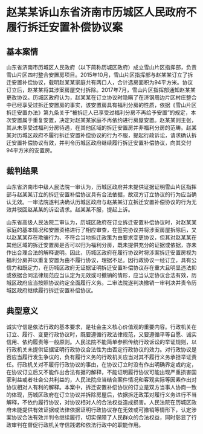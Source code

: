 # 赵某某诉山东省济南市历城区人民政府不履行拆迁安置补偿协议案
<!-- INFO END -->

## 基本案情

山东省济南市历城区人民政府（以下简称历城区政府）成立雪山片区指挥部，负责雪山片区四村整合安置房项目。2015年10月，雪山片区指挥部与赵某某订立了拆迁安置补偿协议，载明赵某某家庭共有两口人，合计选房面积为94平方米。协议订立后，赵某某将其涉案房屋交付拆除。2017年7月，雪山片区指挥部通知赵某某更改协议。历城区政府认为，赵某某在订立协议时隐瞒了在济钢周边片区村庄整合中已经享受过拆迁安置房的事实，该安置房具有福利分房的性质，依据《雪山片区拆迁安置办法》第九条关于“被拆迁人已享受过福利分房不再给予安置”的规定，本次安置属于重复安置，决定对赵某某家庭不再依约进行房屋安置。赵某某则主张，其从未享受过福利分房待遇，在其他区域的拆迁安置房并非福利分房的范畴。赵某某对历城区政府不履行拆迁安置补偿协议的行为不服，提起行政诉讼，请求确认拆迁安置补偿协议有效，并判令历城区政府继续履行拆迁安置补偿协议，向其交付94平方米的安置房。

## 裁判结果

山东省济南市中级人民法院一审认为，历城区政府并未提供证据证明雪山片区指挥部与赵某某订立的拆迁安置补偿协议具有合法依据，故双方订立协议的行为应当确认无效。一审法院遂判决确认历城区政府与赵某某订立拆迁安置补偿协议的行为无效并驳回赵某某的诉讼请求。赵某某不服，提起上诉。

山东省高级人民法院二审认为，历城区政府在订立拆迁安置补偿协议时，对赵某某家庭的基本情况和安置资格进行了相应审查，在签完协议并将涉案房屋拆除后，又以赵某某存在欺骗行为、不符合当地拆迁政策为由要求变更协议，但其对赵某某在其他区域的拆迁安置房是否可以归为福利分房，既未提供充分的证据或依据，亦未作出合理合法的解释说明。因此，历城区政府在履行协议时将涉案拆迁安置房视为福利分房并以重复安置为由不履行协议，理据不足。因行政协议一经订立，具有公信力和既定力，在历城区政府无证据证明拆迁安置补偿协议存在重大且明显违法抑或依据合同法律规范应当认定为无效或可撤销的情形，应当认定协议合法有效，历城区政府应当按照协议约定全面履行义务。二审法院遂判决撤销一审判决并责令历城区政府继续履行拆迁安置补偿协议。

## 典型意义

诚实守信是依法行政的基本要求，是社会主义核心价值观的重要内容。行政机关在订立、履行、变更行政协议时，既要遵循行政法律规范，又要遵循平等自愿、诚实信用、依约履责等一般原则。人民法院不能简单参照传统行政诉讼的举证规则，以行政机关未提供证据证明行政协议合法性为由否定行政协议的效力。对行政协议是否应当履行发生争议的，负有履行义务的行政机关应当对其不履行义务承担举证责任。行政机关对不履行行政协议的事由，在协议订立时没有作出明确界定或约定，在协议订立后又不能作出合法有据的解释，不能证明履行协议可能出现严重损害国家利益或者社会公共利益的，人民法院应当结合案件情况和客观实际等因素作出对协议相对人有利的解释。本案中，拆迁安置补偿协议的订立是双方当事人协商一致的体现，历城区政府在订立协议并拆除房屋后，依据拆迁政策对履行义务进行不当解释，不依约履行协议，对协议相对人的合法权益造成损害。人民法院在历城区政府未能提供有效证据或法律依据证明行政协议存在无效或可撤销等情形下，认定涉案协议合法有效并判令继续履行，切实保障了人民群众的合法权益，同时彰显了行政审判在督促行政机关守信践诺和依法行政中的职能作用。

